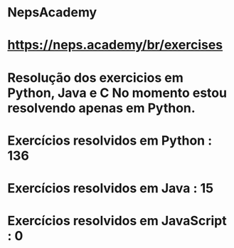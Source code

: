 # NepsAcademy
# https://neps.academy/br/exercises 
# Resolução dos exercicios em Python, Java e C No momento estou resolvendo apenas em Python.
# Exercícios resolvidos em Python : 136
# Exercícios resolvidos em Java : 15
# Exercícios resolvidos em JavaScript : 0
